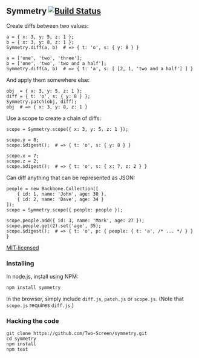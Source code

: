 ## Symmetry [![Build Status](https://secure.travis-ci.org/Two-Screen/symmetry.png)](http://travis-ci.org/Two-Screen/symmetry)

Create diffs between two values:

    a = { x: 3, y: 5, z: 1 };
    b = { x: 3, y: 8, z: 1 };
    Symmetry.diff(a, b)  # => { t: 'o', s: { y: 8 } }

    a = ['one', 'two', 'three'];
    b = ['one', 'two', 'two and a half'];
    Symmetry.diff(a, b)  # => { t: 'a', s: [ [2, 1, 'two and a half'] ] }

And apply them somewhere else:

    obj  = { x: 3, y: 5, z: 1 };
    diff = { t: 'o', s: { y: 8 } };
    Symmetry.patch(obj, diff);
    obj  # => { x: 3, y: 8, z: 1 }

Use a scope to create a chain of diffs:

    scope = Symmetry.scope({ x: 3, y: 5, z: 1 });

    scope.y = 8;
    scope.$digest();  # => { t: 'o', s: { y: 8 } }

    scope.x = 7;
    scope.z = 2;
    scope.$digest();  # => { t: 'o', s: { x: 7, z: 2 } }

Can diff anything that can be represented as JSON:

    people = new Backbone.Collection([
        { id: 1, name: 'John', age: 30 },
        { id: 2, name: 'Dave', age: 34 }
    ]);
    scope = Symmetry.scope({ people: people });

    scope.people.add({ id: 3, name: 'Mark', age: 27 });
    scope.people.get(2).set('age', 35);
    scope.$digest();  # => { t: 'o', p: { people: { t: 'a', /* ... */ } } }

[MIT-licensed](http://en.wikipedia.org/wiki/MIT_license)

### Installing

In node.js, install using NPM:

    npm install symmetry

In the browser, simply include `diff.js`, `patch.js` or `scope.js`. (Note that
`scope.js` requires `diff.js`.)

### Hacking the code

    git clone https://github.com/Two-Screen/symmetry.git
    cd symmetry
    npm install
    npm test
